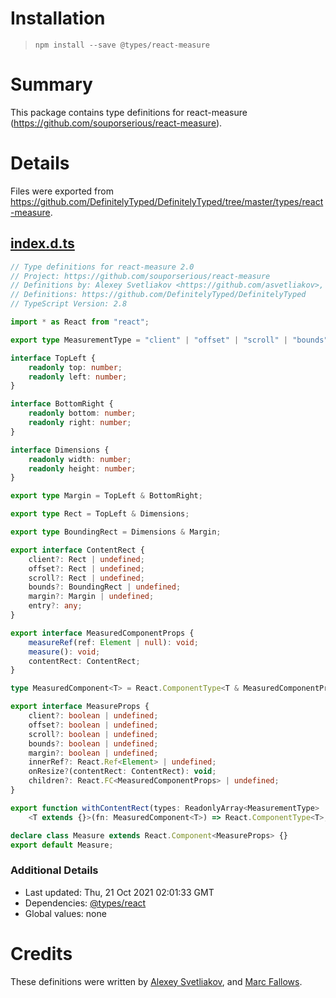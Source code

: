 # Installation
> `npm install --save @types/react-measure`

# Summary
This package contains type definitions for react-measure (https://github.com/souporserious/react-measure).

# Details
Files were exported from https://github.com/DefinitelyTyped/DefinitelyTyped/tree/master/types/react-measure.
## [index.d.ts](https://github.com/DefinitelyTyped/DefinitelyTyped/tree/master/types/react-measure/index.d.ts)
````ts
// Type definitions for react-measure 2.0
// Project: https://github.com/souporserious/react-measure
// Definitions by: Alexey Svetliakov <https://github.com/asvetliakov>, Marc Fallows <https://github.com/marcfallows>
// Definitions: https://github.com/DefinitelyTyped/DefinitelyTyped
// TypeScript Version: 2.8

import * as React from "react";

export type MeasurementType = "client" | "offset" | "scroll" | "bounds" | "margin";

interface TopLeft {
    readonly top: number;
    readonly left: number;
}

interface BottomRight {
    readonly bottom: number;
    readonly right: number;
}

interface Dimensions {
    readonly width: number;
    readonly height: number;
}

export type Margin = TopLeft & BottomRight;

export type Rect = TopLeft & Dimensions;

export type BoundingRect = Dimensions & Margin;

export interface ContentRect {
    client?: Rect | undefined;
    offset?: Rect | undefined;
    scroll?: Rect | undefined;
    bounds?: BoundingRect | undefined;
    margin?: Margin | undefined;
    entry?: any;
}

export interface MeasuredComponentProps {
    measureRef(ref: Element | null): void;
    measure(): void;
    contentRect: ContentRect;
}

type MeasuredComponent<T> = React.ComponentType<T & MeasuredComponentProps>;

export interface MeasureProps {
    client?: boolean | undefined;
    offset?: boolean | undefined;
    scroll?: boolean | undefined;
    bounds?: boolean | undefined;
    margin?: boolean | undefined;
    innerRef?: React.Ref<Element> | undefined;
    onResize?(contentRect: ContentRect): void;
    children?: React.FC<MeasuredComponentProps> | undefined;
}

export function withContentRect(types: ReadonlyArray<MeasurementType> | MeasurementType):
    <T extends {}>(fn: MeasuredComponent<T>) => React.ComponentType<T>;

declare class Measure extends React.Component<MeasureProps> {}
export default Measure;

````

### Additional Details
 * Last updated: Thu, 21 Oct 2021 02:01:33 GMT
 * Dependencies: [@types/react](https://npmjs.com/package/@types/react)
 * Global values: none

# Credits
These definitions were written by [Alexey Svetliakov](https://github.com/asvetliakov), and [Marc Fallows](https://github.com/marcfallows).
